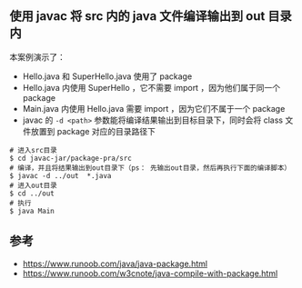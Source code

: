 ## 使用 javac 将 src 内的 java 文件编译输出到 out 目录内

本案例演示了：

- Hello.java 和 SuperHello.java 使用了 package
- Hello.java 内使用 SuperHello ，它不需要 import ，因为他们属于同一个 package
- Main.java 内使用 Hello.java 需要 import ，因为它们不属于一个 package
- javac 的 `-d <path>` 参数能将编译结果输出到目标目录下，同时会将 class 文件放置到 package 对应的目录路径下

```shell
# 进入src目录
$ cd javac-jar/package-pra/src
# 编译，并且将结果输出到out目录下（ps： 先输出out目录，然后再执行下面的编译脚本）
$ javac -d ../out  *.java
# 进入out目录
$ cd ../out
# 执行
$ java Main
```

## 参考

- https://www.runoob.com/java/java-package.html
- https://www.runoob.com/w3cnote/java-compile-with-package.html
